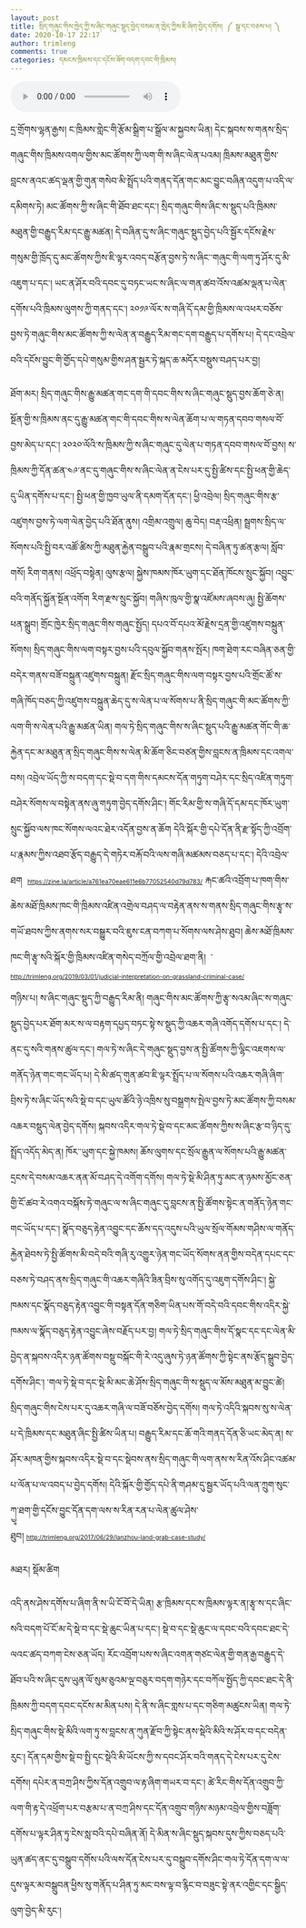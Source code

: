 ```yaml
---
layout: post
title: སྲིད་གཞུང་གིས་ཁྱེད་ཀྱི་ས་ཞིང་གཞུང་སྡུད་བྱེད་བསམ་ན་ཁྱེད་ཀྱིས་ཇི་ཞིག་བྱེད་དགོས། ༼ སྒྲ་དང་བཅས་པ། ༽
date: 2020-10-17 22:17
author: trimleng
comments: true
categories: དམངས་ཁྲིམས་དང་དངོས་ཟོག་བདག་དབང་གི་ཁྲིམས།
---
```

<audio src="https://media-trimleng.s3.amazonaws.com/38-min.mp3" controls="controls" type="audio/mpeg"> </audio>

<span style="font-size: 12pt;"><span style="font-weight: 400;">དྲ་གྲོགས་ལྷན་རྒྱས། ང་ཁྲིམས་གླེང་གི་རྩོམ་སྒྲིག་པ་སྒྲོལ་མ་སྐྱབས་ཡིན། དེང་སྐབས་ས་གནས་སྲིད་གཞུང་གིས་ཁྲིམས་འགལ་གྱིས་མང་ཚོགས་ཀྱི་ལག་གི་ས་ཞིང་ལེན་པའམ། ཁྲིམས་མཐུན་གྱིས་བླངས་ནའང་ཚད་ལྡན་གྱི་གུན་གསེབ་མི་སྤྲོད་པའི་གནད་དོན་གང་མང་བྱུང་བཞིན་འདུག་པ་འདི་ལ་དམིགས་ཏེ། མང་ཚོགས་ཀྱི་ས་ཞིང་གི་ཐོབ་ཐང་དང་། སྲིད་གཞུང་གིས་ཞིང་ས་སྡུད་པའི་ཁྲིམས་མཐུན་གྱི་བརྒྱུད་རིམ་དང་རྒྱུ་མཚན། དེ་བཞིན་དུ་ས་ཞིང་གཞུང་སྡུད་བྱེད་པའི་སྦྱོར་དངོས་རྗེས་གསུམ་གྱི་ཁྲོད་དུ་མང་ཚོགས་ཀྱིས་ཇི་ལྟར་འབད་བརྩོན་བྱས་ཏེ་ས་ཞིང་་གཞུང་གི་ལག་ཏུ་ཤོར་དུ་མི་འཇུག་པ་དང་། ཡང་ན་ཤོར་བའི་དབང་དུ་བཏང་ཡང་ས་ཞིང་ལ་གན་ཚབ་འོས་འཚམ་ལྡན་པ་ལེན་དགོས་པའི་ཁྲིམས་ལུགས་ཀྱི་གནད་དང་། </span><span style="font-weight: 400;">༢༠༡༩་ལོར་ས་གཞི་དོ་དམ་གྱི་ཁྲིམས་ལ་འཕར་བཅོས་བྱས་ཏེ་གཞུང་གིས་མང་ཚོགས་ཀྱི་ས་ལེན་ན་བརྒྱུད་རིམ་གང་དག་བརྒྱུད་པ་དགོས་པ། </span><span style="font-weight: 400;">དེ་དང་འབྲེལ་བའི་དངོས་བྱུང་གི་གྱོད་དཔེ་གསུམ་གྱིས་ཤན་སྦྱར་ཏེ་སྐད་ཆ་མདོར་བསྡུས་བཤད་པར་བྱ། </span></span>

<span style="font-size: 12pt;"><!--more--></span>

<span style="font-size: 12pt;"><span style="font-weight: 400;">ཐོག་མར། སྲིད་གཞུང་གིས་རྒྱུ་མཚན་གང་དག་གི་དབང་གིས་ས་ཞིང་གཞུང་སྡུད་བྱས་ཆོག་ཅེ་ན། སྔོན་གྱི་ས་ཁྲིམས་ནང་དུ་རྒྱུ་མཚན་གང་གི་དབང་གིས་ས་ལེན་ཆོག་པ་ལ་གཏན་དབབ་གསལ་བོ་བྱས་མེད་པ་དང་། ༢༠༢༠་ལོའི་ས་ཁྲིམས་ཀྱི་ས་ཞིང་གཞུང་དུ་ལེན་པ་གཏན་དབབ་གསལ་བོ་བྱས། ས་ཁྲིམས་ཀྱི་དོན་ཚན་༤༩་ནང་དུ་གཞུང་གིས་ས་ཞིང་ལེན་ན་ངེས་པར་དུ་སྤྱི་ཚིས་དང་སྤྱི་ཕན་གྱི་ཆེད་དུ་ཡིན་དགོས་པ་དང་། </span><span style="font-weight: 400;">སྤྱི་ཕན་གྱི་ཁྱབ་ཡུལ་ནི་དམག་དོན་དང་། ཕྱི་འབྲེལ། སྲིད་གཞུང་གིས་རྩ་འཛུགས་བྱས་ཏེ་ལག་ལེན་བྱེད་པའི་ཐོན་ནུས། འགྲིམ་འགྲུལ། ཆུ་བེད། བརྡ་འཕྲིན། སྦྲགས་སྲིད་ལ་སོགས་པའི་སྤྱི་བར་འཚོ་ཚིས་ཀྱི་མཐུན་རྐྱེན་བསྒྲུབ་པའི་རྣམ་གྲངས། དེ་བཞིན་ཏུ་ཚན་རྩལ། སློབ་གསོ། རིག་གནས། འཕྲོད་བསྟེན། ལུས་རྩལ། སྐྱེས་ཁམས་ཁོར་ཡུག་དང་ཐོན་ཁོངས་སྲུང་སྐྱོབ། འབྱུང་བའི་གནོད་སྐྱོན་སྔོན་འགོག རིག་རྫས་སྲུང་སྐྱོབ། གཞིས་ཁུལ་གྱི་སྣ་འཛོམས་ཞབས་ཞུ། སྤྱི་ཆོགས་ཕན་སྒྲུབ། གྲོང་ཁྱེར་སྲིད་གཞུང་གིས་གཞུང་སྤྱོད། དཔའ་བོ་དཔའ་མོ་རྗེས་དྲན་གྱི་འཛུགས་བསྐྲུན་སོགས། སྲིད་གཞུང་གིས་ལག་བསྟར་བྱས་པའི་དབུལ་སྐྱོབ་གནས་སྤོར། ཁག་ཐེག་རང་བཞིན་ཅན་གྱི་བདེར་གནས་བཟོ་བསྐྲུན་འཛུགས་བསྐྲུན། རྫོང་སྲིད་གཞུང་གིས་ལག་བསྟར་བྱས་པའི་གྲོང་ཚོ་ས་གཞི་ཁོད་བཅད་ཀྱི་འཛུགས་བསྐྲུན་ཆེད་དུ་ས་ལེན་པ་ལ་སོགས་པ་ནི་སྲིད་གཞུང་གི་མང་ཚོགས་ཀྱི་ལག་གི་ས་ལེན་པའི་རྒྱུ་མཚན་ཡིན། </span><span style="font-weight: 400;">གལ་ཏེ་སྲིད་གཞུང་གིས་ས་ཞིང་སྡུད་པའི་རྒྱུ་མཚན་གོང་གི་ཆ་རྐྱེན་དང་མ་མཐུན་ན་སྲིད་གཞུང་གིས་ས་ལེན་མི་ཆོག་ཅིང་བཙན་གྱིས་བླངས་ན་ཁྲིམས་དང་འགལ་བས། འབྲེལ་ཡོད་ཀྱི་ས་བདག་དང་སྡེ་བ་དག་གིས་དམངས་དོན་གཏུག་བཤེར་དང་སྲིད་འཛིན་གཏུག་བཤེར་སོགས་ལ་བསྟེན་ནས་ཞུ་གཏུག་བྱེད་དགོས་ཤིང་། གོང་རིམ་གྱི་ས་གཞི་དོ་དམ་དང་ཁོར་ཡུག་སྲུང་སྐྱོབ་ལས་ཁང་སོགས་ལའང་ཐེར་འདོན་བྱས་ན་ཆོག དེའི་སྐོར་གྱི་དཔེ་དོན་ནི་རྫ་སྟོད་ཀྱི་འབྲོག་པ་རྣམས་ཀྱིས་འཐབ་རྩོད་བརྒྱུད་དེ་གཏེར་བརྐོ་བའི་ལས་གཞི་མཚམས་བཅད་པ་དང་། དེའི་འབྲེལ་ཐག  <span style="font-size: 8pt;">https://zine.la/article/a761ea70eae611e6b77052540d79d783/</span> </span><span style="font-weight: 400;">རྐང་ཚའི་འབྲོག་པ་ཁག་གིས་ཆེས་མཐོ་ཁྲིམས་ཁང་གི་ཁྲིམས་འཛིན་འགྲེལ་བཤད་ལ་བརྟེན་ནས་ས་གནས་སྲིད་གཞུང་གིས་རྩྭ་ས་གཡོ་ཐབས་ཀྱིས་ནགས་སར་བསྒྱུར་བའི་ཇུས་ངན་བཀག་པ་སོགས་ལས་ཤེས་ཐུབ། ཆེས་མཐོ་ཁྲིམས་ཁང་གི་རྩྭ་སའི་སྐོར་གྱི་ཁྲིམས་འཛིན་གསེད་བཀྲོལ་གྱི་འབྲེལ་ཐག་ནི།  ་<span style="font-size: 8pt;">http://trimleng.org/2019/03/01/judicial-interpretation-on-grassland-criminal-case/</span></span></span>

<span style="font-weight: 400; font-size: 12pt;">གཉིས་པ། ས་ཞིང་གཞུང་སྡུད་ཀྱི་བརྒྱུད་རིམ་ནི། གཞུང་གིས་མང་ཚོགས་ཀྱི་རྩྭ་སའམ་ཞིང་ས་གཞུང་སྡུད་བྱེད་པར་ཐོག་མར་ས་ལ་བརྟག་དཔྱད་བཏང་སྟེ་ས་སྡུད་ཀྱི་འཆར་གཞི་འགོད་དགོས་པ་དང་། དེ་ནང་དུ་སའི་གནས་ཚུལ་དང་། གལ་ཏེ་ས་ཞིང་དེ་གཞུང་སྡུད་བྱས་ན་སྤྱི་ཚོགས་ཀྱི་ལྷིང་འཇགས་ལ་གནོད་ཉེན་གང་གང་ཡོད་པ། དེ་མི་ཚད་གུན་ཚབ་ཇི་ལྟར་སྤྲོད་པ་ལ་སོགས་པའི་འཆར་གཞི་ཞིག་བྲིས་ཏེ་ས་ཞིང་ཡོད་སའི་སྡེ་བ་དང་ཡུལ་ཚོའི་ཉེ་འཁྲིས་སུ་བསྒྲགས་སྤེལ་བྱས་ཏེ་མང་ཚོགས་ཀྱི་བསམ་འཆར་བསྡུད་ལེན་བྱེད་དགོས། སྐབས་འདིར་གལ་ཏེ་སྡེ་བ་དང་མང་ཚོགས་ཀྱིས་ས་ཞིང་རྩ་བ་ཉིད་དུ་སྤྲོད་འདོད་མེད་ན། ཁོར་་ཡུག་དང་སྐྱེ་ཁམས། ཆོས་ལུགས་དང་སྲོལ་རྒྱུན་ལ་སོགས་པའི་རྒྱུ་མཚན་དྲངས་དེ་བསམ་འཆར་ནན་མོ་བཤད་དེ་འགོག་དགོས། གལ་ཏེ་སྡེ་མི་ཤིན་ཏུ་མང་ན་ཉམས་མྱོང་ཅན་གྱི་ངོ་ཚབ་རེ་འགའ་བསྐོས་ཏེ་གཞུང་ལ་ས་ཞིང་གཞུང་དུ་བླངས་ན་སྤྱི་ཚོགས་སྟེང་ན་གནོད་ཉེན་གང་གང་ཡོད་པ་དང་། སྣོད་བཅུད་རྟེན་འབྱུང་དང་ཆོས་དད་འདུས་པའི་ཡུལ་སྲོལ་གོམས་གཤིས་ལ་གནོད་རྐྱེན་ཐེབས་ཏེ་སྤྱི་ཚོགས་མི་བདེ་བའི་གཞི་རུ་འགྱུར་ཉེན་གང་ཡོད་སོགས་ནན་གྱིས་བདེན་དཔང་དང་བཅས་ཏེ་བཤད་ནས་སྲིད་གཞུང་གི་འཆར་གཞིའི་ཟིན་བྲིས་སུ་འགོད་དུ་འཇུག་དགོས་ཤིང་། སྐྱེ་ཁམས་དང་སྣོད་བཅུད་རྟེན་འབྱུང་གི་བསྟན་དོན་གཅིག་ཡིན་པས་གོ་བདེ་བའི་དབང་གིས་འདིར་སྐྱེ་ཁམས་ལ་སྣོད་བཅུད་རྟེན་འབྱུང་ཞེས་བརྗོད་པར་བྱ། གལ་ཏེ་སྲིད་གཞུང་གིས་དོ་སྣང་དང་དང་ལེན་མི་བྱེད་ན་སྐབས་འདིར་ཉན་ཚོགས་བསྡུ་བསྐོང་གི་རེ་འདུ་ཞུས་ཏེ་ཉན་ཚོགས་ཀྱི་སྟེང་ནས་རྩོད་སྒྲུབ་བྱེད་དགོས་ཤིང་། ་གལ་ཏེ་སྡེ་བ་དང་སྡེ་མི་མང་ཆེ་ཤོས་སྲིད་གཞུང་གི་ས་སྡུད་ལ་མོས་མཐུན་མ་བྱུང་ཚེ། སྲིད་གཞུང་གིས་ངེས་པར་དུ་འཆར་གཞི་ལ་བཟོ་བཅོས་བྱེད་དགོས། གལ་ཏེ་འདིའི་སྐབས་སུ་ས་ལེན་པ་དེ་ཁྲིམས་དང་མཐུན་ཞིང་སྤྱི་ཚིས་ཡིན་པ། བརྒྱུད་རིམ་དང་ཆོ་གའི་གནད་དོན་ཅི་ཡང་མེད་ན། ས་ཤོར་མཁན་གྱིས་སྐབས་འདིར་སྡེ་བ་དང་སྡེབས་ནས་སྲིད་གཞུང་གི་ལག་ནས་ས་རིན་འོས་ཤིང་འཚམ་པ་ལོན་པ་ལ་འབད་པ་བྱེད་དགོས། དེའི་སྐོར་གྱི་གྱོད་དཔེ་ནི་གཤམ་དུ་སྦྱར་ཡོད་པའི་ལན་ཀྲུག་སུང་ཀྱྭ་ཐག་གྱི་དངོས་བྱུང་དོན་དག་ལས་ས་རིན་རན་པ་ལེན་ཚུལ་ཤེས་ཐུབ། <span style="font-size: 8pt;">http://trimleng.org/2017/06/29/lanzhou-land-grab-case-study/</span></span>

<span style="font-weight: 400; font-size: 12pt;">མཐར། སྡོམ་ཚིག</span>

<span style="font-weight: 400; font-size: 12pt;">འདི་ནས་ཤེས་དགོས་པ་ཞིག་ནི་ས་ཡི་ངོ་བོ་དེ་ཡིན། རྩ་ཁྲིམས་དང་ས་ཁྲིམས་ལྟར་ན།་རྩྭ་ས་དང་ཞིང་སའི་བདག་པོ་ངོ་མ་དེ་སྡེ་བ་དང་སྡེ་ཆུང་ཡིན་པ་དང་། སྡེ་བ་དང་སྡེ་ཆུང་ལ་དབང་བའི་དབང་ཐང་དེ་ལའང་ཚད་བཀག་ངེས་ཅན་ཡོད། རོང་འབྲོག་པས་ས་ཞིང་འགན་གཙང་ལེན་གྱི་གན་རྒྱ་བརྒྱུད་དེ་ཐོབ་པའི་ས་ཞིང་དུས་ཡུན་ལོ་སུམ་ཅུའམ་ལྔ་བཅུར་བདག་གཉེར་དང་བཀོལ་སྤྱོད་ཀྱི་དབང་ཐང་དེ་ནི་ཁྲིམས་ཀྱི་བདག་དབང་དངོས་མ་མིན་པས། དེ་ནི་ས་ཞིང་གླས་པ་དང་གཅིག་མཚུངས་ཡིན། གལ་ཏེ་སྲིད་གཞུང་གིས་སྡེ་མིའི་ལག་ཏུ་ས་བླངས་ན་ཀུན་རྫོབ་ཀྱི་སྟེང་ནས་སྡེའི་མིའི་ས་ཤོར་བ་དང་བདེན་རུང་། དོན་དམ་གྱིས་སྡེ་བ་སྤྱི་དང་སྡེའི་མི་ཡོངས་ཀྱི་ས་དབང་ཤོར་བའི་གནད་དེ་ངེས་པར་དུ་ངེས་དགོས། དཔེར་ན་བཀྲ་ཤིས་ཀྱིས་དོན་འགྲུབ་ལ་རྟ་ཞིག་གཡར་བ་དང་། ཚེ་རིང་གིས་དོན་འགྲུབ་ཀྱི་ལག་གི་རྟ་དེ་འཕྲོག་པར་བརྩམ་པ་ན་བཀྲ་ཤིས་དང་དོན་འགྲུབ་གཉིས་མཉམ་འབྲེལ་གྱིས་བཟློག་དགོས་པ་ལྟར་ཤིན་ཏུ་ངེས་སླ་བའི་དཔེ་བཞིན་ནོ། དེ་མིན་ས་ཞིང་སྡུད་སྐབས་དུས་ཀྱིས་བཅད་པའི་ཡུན་ཚད་ནང་དུ་བསྒྲུབ་དགོས་པའི་ལས་དོན་ངེས་པར་དུ་བསྒྲུབ་དགོས་ཤིང་གལ་ཏེ་དོན་དག་ལ་ལ་དུས་ལྟར་མ་བསྒྲུབན་ཕྱིས་སུ་གནོད་པ་ཤིན་ཏུ་མང་བས་ལྟ་བ་རྙིང་བ་བཟུང་སྟེ་ནར་འགྱིང་དང་སྒྱིད་ལུག་བྱེད་མི་རུང་། </span>

&nbsp;
